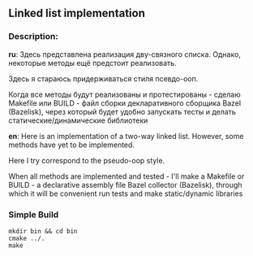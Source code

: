 ## Linked list implementation

### Description:

**ru**:
Здесь представлена реализация дву-связного списка. Однако, некоторые методы ещё предстоит реализовать.

Здесь я стараюсь придерживаться стиля псевдо-ооп.

Когда все методы будут реализованы и протестированы - сделаю Makefile или BUILD - файл сборки декларативного сборщика Bazel (Bazelisk), через который будет удобно  запускать тесты и делать статические/динамические библиотеки

**en**:
Here is an implementation of a two-way linked list. However, some methods have yet to be implemented.

Here I try correspond to the pseudo-oop style.

When all methods are implemented and tested - I'll make a Makefile or BUILD - a declarative assembly file Bazel collector (Bazelisk), through which it will be convenient run tests and make static/dynamic libraries

### Simple Build
```
mkdir bin && cd bin
cmake ../.
make
```